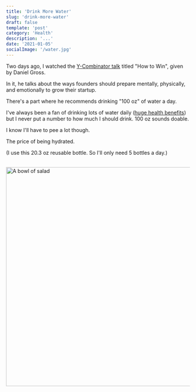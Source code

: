 ```yaml
---
title: 'Drink More Water'
slug: 'drink-more-water'
draft: false
template: 'post'
category: 'Health'
description: '...'
date: '2021-01-05'
socialImage: '/water.jpg'
---
```


Two days ago, I watched the [Y-Combinator talk](https://youtu.be/LH1bewTg-P4) titled "How to Win", given by Daniel Gross.

In it, he talks about the ways founders should prepare mentally, physically, and emotionally to grow their startup.

There's a part where he recommends drinking "100 oz" of water a day.

I've always been a fan of drinking lots of water daily ([huge health benefits](https://www.healthline.com/nutrition/7-health-benefits-of-water)) but I never put a number to how much I should drink. 100 oz sounds doable.

I know I'll have to pee a lot though.

The price of being hydrated.

(I use this 20.3 oz reusable bottle. So I'll only need 5 bottles a day.)

<br />
<img src="/20oz.jpg" alt="A bowl of salad" border="0" width="600">

<br />
